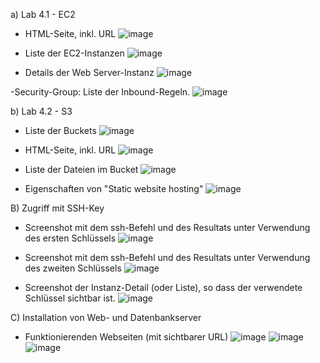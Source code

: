 
a) Lab 4.1 - EC2

- HTML-Seite, inkl. URL
![image](https://github.com/auroragjemaj/m346_AuroraGjemaj/assets/112400886/17cbd71e-bd64-4b87-818a-511e913a5a13)

- Liste der EC2-Instanzen
![image](https://github.com/auroragjemaj/m346_AuroraGjemaj/assets/112400886/4814f3ba-71bb-4b88-a33b-e8155d2b5bbd)

- Details der Web Server-Instanz
![image](https://github.com/auroragjemaj/m346_AuroraGjemaj/assets/112400886/ec290110-ec1b-4401-b836-b9cc0bd4affd)

-Security-Group: Liste der Inbound-Regeln.
![image](https://github.com/auroragjemaj/m346_AuroraGjemaj/assets/112400886/4641e2d3-3f2a-4c7b-a852-d2e44043ba53)


b) Lab 4.2 - S3

- Liste der Buckets
![image](https://github.com/auroragjemaj/m346_AuroraGjemaj/assets/112400886/bcb6a349-504d-4022-b9fd-af92c10aca1d)

- HTML-Seite, inkl. URL
![image](https://github.com/auroragjemaj/m346_AuroraGjemaj/assets/112400886/be502377-2abf-430c-b07f-a8d318d506d8)

- Liste der Dateien im Bucket
![image](https://github.com/auroragjemaj/m346_AuroraGjemaj/assets/112400886/5de11065-c736-4456-92cd-0a2e1a697846)

- Eigenschaften von "Static website hosting"
![image](https://github.com/auroragjemaj/m346_AuroraGjemaj/assets/112400886/4e7cddfd-faa7-4257-a5fa-2243f32c7354)


B) Zugriff mit SSH-Key

- Screenshot mit dem ssh-Befehl und des Resultats unter Verwendung des ersten Schlüssels
![image](https://github.com/auroragjemaj/m346_AuroraGjemaj/assets/112400886/33e1b8f0-9181-40a3-aa01-0b1cb8dd9ffe)

- Screenshot mit dem ssh-Befehl und des Resultats unter Verwendung des zweiten Schlüssels
![image](https://github.com/auroragjemaj/m346_AuroraGjemaj/assets/112400886/ea88751c-59ea-4e05-8809-c0e0c5e0c1fa)

- Screenshot der Instanz-Detail (oder Liste), so dass der verwendete Schlüssel sichtbar ist.
![image](https://github.com/auroragjemaj/m346_AuroraGjemaj/assets/112400886/832b52aa-c928-44f9-b75d-145b6d449bb4)


C) Installation von Web- und Datenbankserver

- Funktionierenden Webseiten (mit sichtbarer URL)
![image](https://github.com/auroragjemaj/m346_AuroraGjemaj/assets/112400886/bdd960cd-06f6-4c70-b94f-c5f8953fde10)
![image](https://github.com/auroragjemaj/m346_AuroraGjemaj/assets/112400886/1f93a791-e202-4107-83af-6aa38727d765)
![image](https://github.com/auroragjemaj/m346_AuroraGjemaj/assets/112400886/c504bc0c-3a45-4983-96ee-4de179a65e17)


